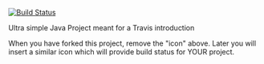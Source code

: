 [![Build Status](https://travis-ci.org/KingBendico/travisGettingStarted.svg?branch=master)](https://travis-ci.org/KingBendico/travisGettingStarted)

Ultra simple Java Project meant for a Travis introduction

When you have forked this project, remove the "icon" above. Later you will insert a similar icon which will provide build status for YOUR project.
